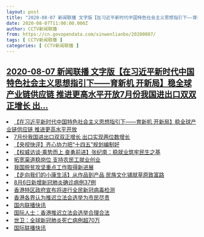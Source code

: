 ```yaml
---
layout: post
title: "2020-08-07 新闻联播 文字版【在习近平新时代中国特色社会主义思想指引下——育新机 开新局】稳全球产业链供应链 推进更高水平开放7月份我国进出口双双正增长 出"
date: 2020-08-07T11:00:00.000Z
author: CCTV新闻联播
from: https://cn.govopendata.com/xinwenlianbo/20200807/
tags: [ CCTV新闻联播 ]
categories: [ CCTV新闻联播 ]
---
```

<!--1596798000000-->
[2020-08-07 新闻联播 文字版【在习近平新时代中国特色社会主义思想指引下——育新机 开新局】稳全球产业链供应链 推进更高水平开放7月份我国进出口双双正增长 出...](https://cn.govopendata.com/xinwenlianbo/20200807/)
------

<div>
<li><a target="_blank" href="https://cn.govopendata.com/xinwenlianbo/20200807/#173772">【在习近平新时代中国特色社会主义思想指引下——育新机 开新局】稳全球产业链供应链 推进更高水平开放</a></li><li><a target="_blank" href="https://cn.govopendata.com/xinwenlianbo/20200807/#173773">7月份我国进出口双双正增长 出口实现两位数增长</a></li><li><a target="_blank" href="https://cn.govopendata.com/xinwenlianbo/20200807/#173774">【央视快评】齐心协力把“十四五”规划编制好</a></li><li><a target="_blank" href="https://cn.govopendata.com/xinwenlianbo/20200807/#173775">【权威访谈·乘势而上 奋勇前进】张纪南：稳就业筑牢民生之基</a></li><li><a target="_blank" href="https://cn.govopendata.com/xinwenlianbo/20200807/#173776">拓宽渠道稳岗位 支持农民工就业创业</a></li><li><a target="_blank" href="https://cn.govopendata.com/xinwenlianbo/20200807/#173777">我国脱贫攻坚重点工作取得新进展</a></li><li><a target="_blank" href="https://cn.govopendata.com/xinwenlianbo/20200807/#173778">【走向我们的小康生活】从作品到产品 民族文化铺就草原致富路</a></li><li><a target="_blank" href="https://cn.govopendata.com/xinwenlianbo/20200807/#173779">8月6日新增新冠肺炎确诊病例37例</a></li><li><a target="_blank" href="https://cn.govopendata.com/xinwenlianbo/20200807/#173780">香港特区政府宣布将进行全民新冠病毒检测</a></li><li><a target="_blank" href="https://cn.govopendata.com/xinwenlianbo/20200807/#173781">香港各界认为推迟立法会选举为市民尽责</a></li><li><a target="_blank" href="https://cn.govopendata.com/xinwenlianbo/20200807/#173782">国内联播快讯</a></li><li><a target="_blank" href="https://cn.govopendata.com/xinwenlianbo/20200807/#173783">国际人士：香港推迟立法会选举合理合法</a></li><li><a target="_blank" href="https://cn.govopendata.com/xinwenlianbo/20200807/#173784">世卫：全球新冠肺炎死亡病例超70万</a></li><li><a target="_blank" href="https://cn.govopendata.com/xinwenlianbo/20200807/#173785">国际联播快讯</a></li>
</div>
